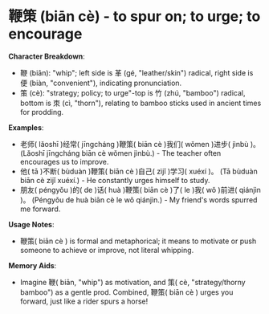 # **鞭策 (biān cè) - to spur on; to urge; to encourage**

**Character Breakdown**:  
- 鞭 (biān): "whip"; left side is 革 (gé, "leather/skin") radical, right side is 便 (biàn, "convenient"), indicating pronunciation.  
- 策 (cè): "strategy; policy; to urge"-top is 竹 (zhú, "bamboo") radical, bottom is 朿 (cì, "thorn"), relating to bamboo sticks used in ancient times for prodding.

**Examples**:  
- 老师( lǎoshī )经常( jīngcháng )鞭策( biān cè )我们( wǒmen )进步( jìnbù )。 (Lǎoshī jīngcháng biān cè wǒmen jìnbù.) - The teacher often encourages us to improve.  
- 他( tā )不断( bùduàn )鞭策( biān cè )自己( zìjǐ )学习( xuéxí )。 (Tā bùduàn biān cè zìjǐ xuéxí.) - He constantly urges himself to study.  
- 朋友( péngyǒu )的( de )话( huà )鞭策( biān cè )了( le )我( wǒ )前进( qiánjìn )。 (Péngyǒu de huà biān cè le wǒ qiánjìn.) - My friend's words spurred me forward.

**Usage Notes**:  
- 鞭策( biān cè ) is formal and metaphorical; it means to motivate or push someone to achieve or improve, not literal whipping.

**Memory Aids**:  
- Imagine 鞭( biān, "whip") as motivation, and 策( cè, "strategy/thorny bamboo") as a gentle prod. Combined, 鞭策( biān cè ) urges you forward, just like a rider spurs a horse!